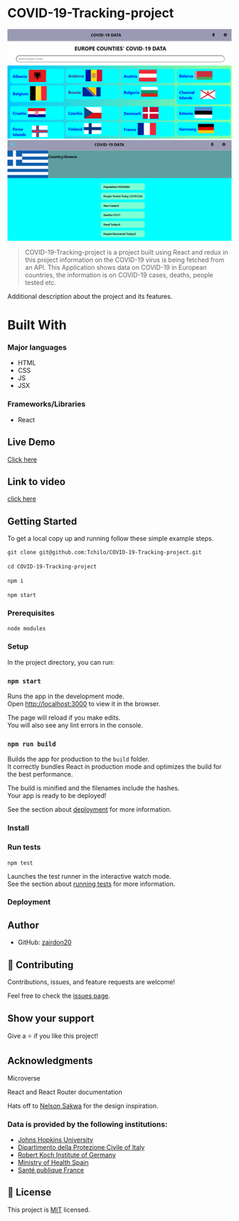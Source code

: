 # COVID-19-Tracking-project

![HomePage](./home.png)          ![Details Page](./data.png)

> COVID-19-Tracking-project is a project built using React and redux in this project information on the COVID-19 virus is being fetched from an API. This Application shows data on COVID-19 in European countries, the information is on COVID-19 cases, deaths, people tested etc.


Additional description about the project and its features.

# Built With

### Major languages
- HTML
- CSS
- JS
- JSX

### Frameworks/Libraries
- React

## Live Demo

[Click here](https://covid-19-tracking-project.netlify.app/) 

## Link to video
[click here](https://www.loom.com/share/91298e75f3c24f26846bcd510c905f80)

## Getting Started

To get a local copy up and running follow these simple example steps.
```
git clone git@github.com:Tchilo/COVID-19-Tracking-project.git

cd COVID-19-Tracking-project

npm i 

npm start 
```

### Prerequisites
```
node modules 
```
### Setup

In the project directory, you can run:

### `npm start`

Runs the app in the development mode.\
Open [http://localhost:3000](http://localhost:3000) to view it in the browser.

The page will reload if you make edits.\
You will also see any lint errors in the console.


### `npm run build`

Builds the app for production to the `build` folder.\
It correctly bundles React in production mode and optimizes the build for the best performance.

The build is minified and the filenames include the hashes.\
Your app is ready to be deployed!

See the section about [deployment](https://facebook.github.io/create-react-app/docs/deployment) for more information.

### Install

### Run tests
```
npm test
```

Launches the test runner in the interactive watch mode.\
See the section about [running tests](https://facebook.github.io/create-react-app/docs/running-tests) for more information.

### Deployment



## Author

- GitHub: [zairdon20](https://github.com/zairdon20)


## 🤝 Contributing

Contributions, issues, and feature requests are welcome!

Feel free to check the [issues page](../../issues/).

## Show your support

Give a ⭐️ if you like this project!

## Acknowledgments
Microverse

React and React Router documentation

Hats off to [Nelson Sakwa](https://www.behance.net/sakwadesignstudio) for the design inspiration.


### Data is provided by the following institutions:

- [Johns Hopkins University](https://systems.jhu.edu/research/public-health/ncov/)
- [Dipartimento della Protezione Civile of Italy](https://github.com/pcm-dpc/COVID-19)
- [Robert Koch Institute of Germany](https://www.rki.de/DE/Content/InfAZ/N/Neuartiges_Coronavirus/Situationsberichte/Gesamt.html)
- [Ministry of Health Spain](https://www.mscbs.gob.es/profesionales/saludPublica/ccayes/alertasActual/nCov/situacionActual.htm)
- [Santé publique France](https://www.santepubliquefrance.fr/dossiers/coronavirus-covid-19)

## 📝 License

This project is [MIT](./MIT.md) licensed.